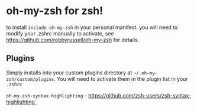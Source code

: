 # oh-my-zsh for zsh!

to install `include oh-my-zsh` in your personal manifest.  you will need to modify your .zshrc manually to activate, see https://github.com/robbyrussell/oh-my-zsh for details.

## Plugins
Simply installs into your custom plugins directory at `~/.oh-my-zsh/custom/plugins`.  You will need to activate them in the plugin list in your `.zshrc`

`oh-my-zsh-syntax-highlighting` - https://github.com/zsh-users/zsh-syntax-highlighting`
